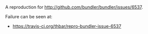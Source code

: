 A reproduction for http://github.com/bundler/bundler/issues/6537.

Failure can be seen at:
* https://travis-ci.org/thbar/repro-bundler-issue-6537
